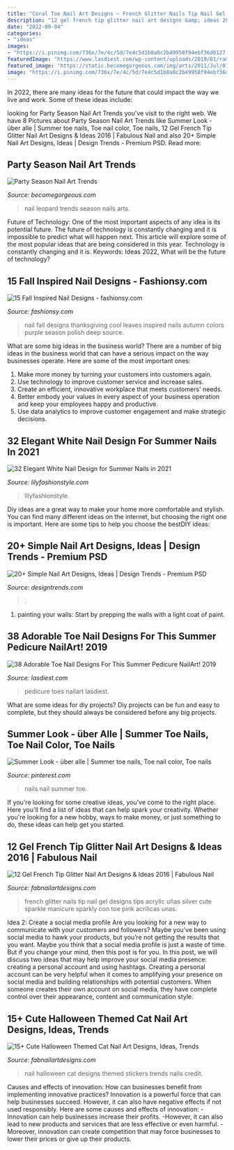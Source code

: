 ```yaml
---
title: "Coral Toe Nail Art Designs ~ French Glitter Nails Tip Nail Gel Designs Tips Acrylic Uñas Silver Cute Sparkle Manicure Sparkly Con Toe Pink Acrilicas Unas"
description: "12 gel french tip glitter nail art designs &amp; ideas 2016"
date: "2022-09-04"
categories:
- "ideas"
images:
- "https://i.pinimg.com/736x/7e/4c/5d/7e4c5d1b8a0c2b49958f94ebf36d0127.jpg"
featuredImage: "https://www.lasdiest.com/wp-content/uploads/2019/01/ramile_santos_40304936_235240983827400_5951679523563684056_n-e1547678389678.jpg"
featured_image: "https://static.becomegorgeous.com/img/arts/2011/Jul/07/4920/leopard_nail_art2.jpg"
image: "https://i.pinimg.com/736x/7e/4c/5d/7e4c5d1b8a0c2b49958f94ebf36d0127.jpg"
---
```



In 2022, there are many ideas for the future that could impact the way we live and work. Some of these ideas include:

	

		
looking for Party Season Nail Art Trends you've visit to the right web. We have 8 Pictures about Party Season Nail Art Trends like Summer Look - über alle | Summer toe nails, Toe nail color, Toe nails, 12 Gel French Tip Glitter Nail Art Designs &amp; Ideas 2016 | Fabulous Nail and also 20+ Simple Nail Art Designs, Ideas | Design Trends - Premium PSD. Read more:
		
    
## Party Season Nail Art Trends

<img loading=lazy src="https://static.becomegorgeous.com/img/arts/2011/Jul/07/4920/leopard_nail_art2.jpg" onerror="this.onerror=null;this.src='https://tse1.mm.bing.net/th?id=OIP.aBt6bFKxWIp3m-aG8O75ugHaJ4&amp;pid=15.1';" alt="Party Season Nail Art Trends">

_Source: becomegorgeous.com_

>nail leopard trends season nails arts. 

	

Future of Technology: One of the most important aspects of any idea is its potential future. The future of technology is constantly changing and it is impossible to predict what will happen next. This article will explore some of the most popular ideas that are being considered in this year.
Technology is constantly changing and it is. Keywords: Ideas 2022, What will be the future of technology?

    
## 15 Fall Inspired Nail Designs - Fashionsy.com

<img loading=lazy src="http://fashionsy.com/wp-content/uploads/2014/09/purple_leaves_right_hand2_done.jpg" onerror="this.onerror=null;this.src='https://tse3.mm.bing.net/th?id=OIP.5ST61Vfx0Y4q-HkIj_-mhgHaE8&amp;pid=15.1';" alt="15 Fall Inspired Nail Designs - fashionsy.com">

_Source: fashionsy.com_

>nail fall designs thanksgiving cool leaves inspired nails autumn colors purple season polish deep source. 

	

What are some big ideas in the business world?
There are a number of big ideas in the business world that can have a serious impact on the way businesses operate. Here are some of the most important ones: 
1. Make more money by turning your customers into customers again.
2. Use technology to improve customer service and increase sales.
3. Create an efficient, innovative workplace that meets customers' needs.
4. Better embody your values in every aspect of your business operation and keep your employees happy and productive.
5. Use data analytics to improve customer engagement and make strategic decisions.

    
## 32 Elegant White Nail Design For Summer Nails In 2021

<img loading=lazy src="https://lilyfashionstyle.com/wp-content/uploads/2021/05/3-768x1152.jpg" onerror="this.onerror=null;this.src='https://tse3.mm.bing.net/th?id=OIP.EWJyjQY9oI4qiTKEz_FlggHaLH&amp;pid=15.1';" alt="32 Elegant White Nail Design for Summer Nails in 2021">

_Source: lilyfashionstyle.com_

>lilyfashionstyle. 

	

Diy ideas are a great way to make your home more comfortable and stylish. You can find many different ideas on the internet, but choosing the right one is important. Here are some tips to help you choose the bestDIY ideas:

    
## 20+ Simple Nail Art Designs, Ideas | Design Trends - Premium PSD

<img loading=lazy src="https://images.designtrends.com/wp-content/uploads/2015/10/17172718/Simple-Nail-Art-with-Rhinestones1.jpg" onerror="this.onerror=null;this.src='https://tse2.mm.bing.net/th?id=OIP.b2-jrZy0crqEwAVmwuf4yQHaHa&amp;pid=15.1';" alt="20+ Simple Nail Art Designs, Ideas | Design Trends - Premium PSD">

_Source: designtrends.com_

>. 

	

1. painting your walls: Start by prepping the walls with a light coat of paint.

    
## 38 Adorable Toe Nail Designs For This Summer Pedicure NailArt! 2019

<img loading=lazy src="https://www.lasdiest.com/wp-content/uploads/2019/01/ramile_santos_40304936_235240983827400_5951679523563684056_n-e1547678389678.jpg" onerror="this.onerror=null;this.src='https://tse3.mm.bing.net/th?id=OIP.pACETVJuXfQ0eQzJ7RZhdwHaKS&amp;pid=15.1';" alt="38 Adorable Toe Nail Designs For This Summer Pedicure NailArt! 2019">

_Source: lasdiest.com_

>pedicure toes nailart lasdiest. 

	

What are some ideas for diy projects?
Diy projects can be fun and easy to complete, but they should always be considered before any big projects.

    
## Summer Look - über Alle | Summer Toe Nails, Toe Nail Color, Toe Nails

<img loading=lazy src="https://i.pinimg.com/736x/7e/4c/5d/7e4c5d1b8a0c2b49958f94ebf36d0127.jpg" onerror="this.onerror=null;this.src='https://tse2.mm.bing.net/th?id=OIP.OinyL1jViDo19h6lRBbEfQHaJ3&amp;pid=15.1';" alt="Summer Look - über alle | Summer toe nails, Toe nail color, Toe nails">

_Source: pinterest.com_

>nails nail summer toe. 

	

If you're looking for some creative ideas, you've come to the right place. Here you'll find a list of ideas that can help spark your creativity. Whether you're looking for a new hobby, ways to make money, or just something to do, these ideas can help get you started.

    
## 12 Gel French Tip Glitter Nail Art Designs &amp; Ideas 2016 | Fabulous Nail

<img loading=lazy src="http://fabnailartdesigns.com/wp-content/uploads/2016/04/12-Gel-French-Tip-Glitter-Nail-Art-Designs-Ideas-2016-9.jpg" onerror="this.onerror=null;this.src='https://tse2.mm.bing.net/th?id=OIP.FLqM-AZP30bMcpp7hEpEhwHaFj&amp;pid=15.1';" alt="12 Gel French Tip Glitter Nail Art Designs &amp; Ideas 2016 | Fabulous Nail">

_Source: fabnailartdesigns.com_

>french glitter nails tip nail gel designs tips acrylic uñas silver cute sparkle manicure sparkly con toe pink acrilicas unas. 

	

Idea 2: Create a social media profile
Are you looking for a new way to communicate with your customers and followers? Maybe you’ve been using social media to hawk your products, but you’re not getting the results that you want. Maybe you think that a social media profile is just a waste of time. But if you change your mind, then this post is for you. In this post, we will discuss two ideas that may help improve your social media presence: creating a personal account and using hashtags.
Creating a personal account can be very helpful when it comes to amplifying your presence on social media and building relationships with potential customers. When someone creates their own account on social media, they have complete control over their appearance, content and communication style.

    
## 15+ Cute Halloween Themed Cat Nail Art Designs, Ideas, Trends

<img loading=lazy src="http://fabnailartdesigns.com/wp-content/uploads/2015/07/15-Cute-Halloween-Themed-Cat-Nail-Art-Designs-Ideas-Trends-Stickers-2015-11.jpg" onerror="this.onerror=null;this.src='https://tse3.mm.bing.net/th?id=OIP.8gIeYnsPmeLvuZ2m0g8ApAHaG7&amp;pid=15.1';" alt="15+ Cute Halloween Themed Cat Nail Art Designs, Ideas, Trends">

_Source: fabnailartdesigns.com_

>nail halloween cat designs themed stickers trends nails credit. 

	

Causes and effects of innovation: How can businesses benefit from implementing innovative practices?
Innovation is a powerful force that can help businesses succeed. However, it can also have negative effects if not used responsibly. Here are some causes and effects of innovation: 
-Innovation can help businesses increase their profits.
-However, it can also lead to new products and services that are less effective or even harmful.
-Moreover, innovation can create competition that may force businesses to lower their prices or give up their products.

